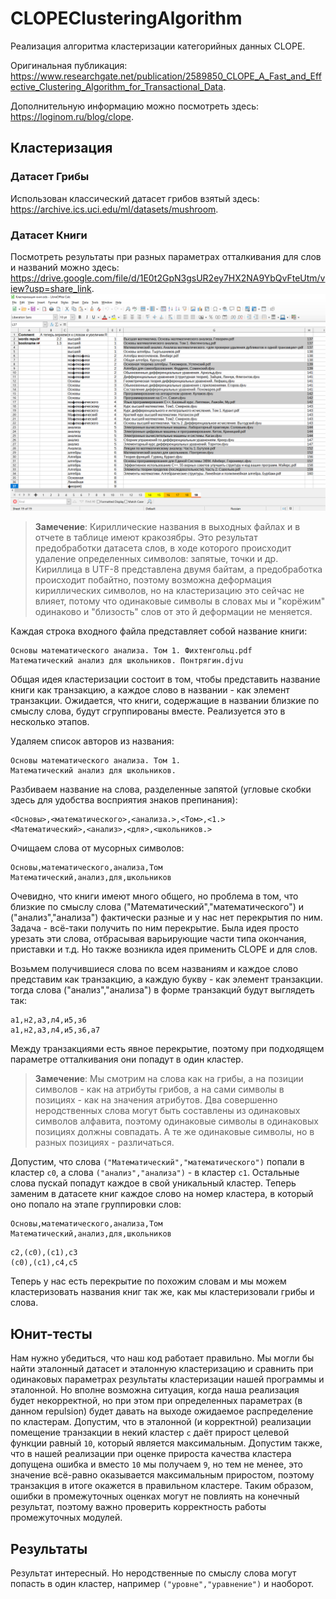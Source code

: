 ﻿# CLOPEClusteringAlgorithm
Реализация алгоритма кластеризации категорийных данных CLOPE.

Оригинальная публикация: https://www.researchgate.net/publication/2589850_CLOPE_A_Fast_and_Effective_Clustering_Algorithm_for_Transactional_Data.

Дополнительную информацию можно посмотреть здесь: https://loginom.ru/blog/clope.

## Кластеризация
### Датасет Грибы
Использован классический датасет грибов взятый здесь: https://archive.ics.uci.edu/ml/datasets/mushroom.

### Датасет Книги
Посмотреть результаты при разных параметрах отталкивания для слов и названий можно здесь: https://drive.google.com/file/d/1E0t2GpN3gsUR2ey7HX2NA9YbQvFteUtm/view?usp=share_link.
![](docs/image.png)
> **Замечение**: 
Кириллические названия в выходных файлах и в отчете в таблице имеют кракозябры.
Это результат предобработки датасета слов, в ходе которого происходит удаление определенных символов: запятые, точки и др.
Кириллица в UTF-8 представлена двумя байтам, а предобработка происходит побайтно, поэтому возможна деформация кириллических символов, но на кластеризацию это сейчас не влияет, потому что одинаковые символы в словах мы и "корёжим" одинаково и "близость" слов от это	й деформации не меняется.

Каждая строка входного файла представляет собой название книги:

```
Основы математического анализа. Том 1. Фихтенгольц.pdf
Математический анализ для школьников. Понтрягин.djvu
```

Общая идея кластеризации состоит в том, чтобы представить название книги как транзакцию,
а каждое слово в названии - как элемент транзакции.
Ожидается, что книги, содержащие в названии близкие по смыслу слова, будут сгруппированы вместе.
Реализуется это в несколько этапов.

Удаляем список авторов из названия:
```
Основы математического анализа. Том 1.
Математический анализ для школьников.
```

Разбиваем название на слова, разделенные запятой (угловые скобки здесь для удобства восприятия знаков препинания):
```
<Основы>,<математического>,<анализа.>,<Том>,<1.>
<Математический>,<анализ>,<для>,<школьников.>
```

Очищаем слова от мусорных символов:
```
Основы,математического,анализа,Том
Математический,анализ,для,школьников
```

Очевидно, что книги имеют много общего, но проблема в том, что близкие по смыслу слова ("Математический","математического") и ("анализ","анализа") фактически разные и у нас нет перекрытия по ним.
Задача - всё-таки получить по ним перекрытие.
Была идея просто урезать эти слова, отбрасывая варьирующие части типа окончания, приставки и т.д.
Но также возникла идея применить CLOPE и для слов.

Возьмем получившиеся слова по всем названиям и каждое слово представим как транзакцию, а каждую букву - как элемент транзакции.
тогда слова ("анализ","анализа") в форме транзакций будут выглядеть так:
```
а1,н2,а3,л4,и5,з6
а1,н2,а3,л4,и5,з6,а7
```

Между транзакциями есть явное перекрытие, поэтому при подходящем параметре отталкивания они попадут в один кластер.
> **Замечение**: 
Мы смотрим на слова как на грибы, а на позиции символов - как на атрибуты грибов, а на сами символы в позициях - как на значения атрибутов.
Два совершенно неродственных слова могут быть составлены из одинаковых символов алфавита,
поэтому одинаковые символы в одинаковых позициях должны совпадать.
А те же одинаковые символы, но в разных позициях - различаться.

Допустим, что слова ``("Математический","математического")`` попали в кластер ``c0``, а слова ``("анализ","анализа")`` - в кластер ``c1``.
Остальные слова пускай попадут каждое в свой уникальный кластер.
Теперь заменим в датасете книг каждое слово на номер кластера, в который оно попало на этапе группировки слов:
```
Основы,математического,анализа,Том
Математический,анализ,для,школьников
```
```
c2,(c0),(c1),c3
(c0),(c1),c4,c5
```

Теперь у нас есть перекрытие по похожим словам и мы можем кластеризовать названия книг так же, как мы кластеризовали грибы и слова.

## Юнит-тесты
Нам нужно убедиться, что наш код работает правильно. Мы могли бы найти эталонный датасет и эталонную кластеризацию и сравнить при одинаковых параметрах результаты кластеризации нашей программы и эталонной.
Но вполне возможна ситуация, когда наша реализация будет некорректной, но при этом при определенных параметрах (в данном repulsion) будет давать на выходе ожидаемое распределение по кластерам.
Допустим, что в эталонной (и корректной) реализации помещение транзакции в некий кластер ``c`` даёт прирост целевой функции равный ``10``, который является максимальным.
Допустим также, что в нашей реализации при оценке прироста качества кластера допущена ошибка и вместо ``10`` мы получаем ``9``, но тем не менее, это значение всё-равно оказывается максимальным приростом, поэтому транзакция в итоге окажется в правильном кластере.
Таким образом, ошибки в промежуточных оценках могут не повлиять на конечный результат, поэтому важно проверить корректность работы промежуточных модулей.

## Результаты
Результат интересный. Но неродственные по смыслу слова могут попасть в один кластер, например ``("уровне","уравнение")`` и наоборот.

